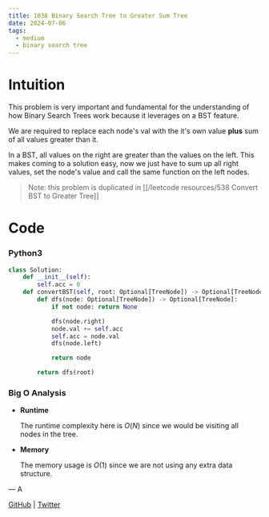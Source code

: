 ```yaml
---
title: 1038 Binary Search Tree to Greater Sum Tree
date: 2024-07-06
tags:
  - medium
  - binary search tree
---
```


# Intuition

This problem is very important and fundamental for the understanding of how Binary Search Trees work because it leverages on a BST feature.

We are required to replace each node's val with the it's own value **plus** sum of all values greater than it.

In a BST, all values on the right are greater than the values on the left. This makes coming to a solution easy, now we just have to sum up all right values, set the node's value and call the same function on the left nodes.

> Note: this problem is duplicated in [[/leetcode resources/538 Convert BST to Greater Tree]]

# Code

### Python3

```python
class Solution:
    def __init__(self):
        self.acc = 0
    def convertBST(self, root: Optional[TreeNode]) -> Optional[TreeNode]:
        def dfs(node: Optional[TreeNode]) -> Optional[TreeNode]:
            if not node: return None

            dfs(node.right)
            node.val += self.acc
            self.acc = node.val
            dfs(node.left)

            return node

        return dfs(root)
```

### Big O Analysis

- **Runtime**

  The runtime complexity here is $O(N)$ since we would be visiting all nodes in the tree.

- **Memory**

  The memory usage is $O(1)$ since we are not using any extra data structure.

— A

[GitHub](https://github.com/athkdev) | [Twitter](https://twitter.com/athkdev)
